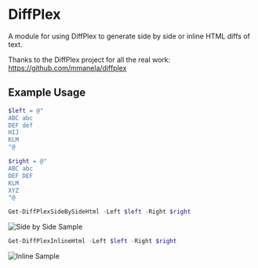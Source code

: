 # DiffPlex

A module for using DiffPlex to generate side by side or inline HTML diffs of text.

Thanks to the DiffPlex project for all the real work:
https://github.com/mmanela/diffplex

## Example Usage
```powershell
$left = @"
ABC abc
DEF def
HIJ
KLM
"@

$right = @"
ABC abc
DEF DEF
KLM
XYZ
"@
```

```powershell
Get-DiffPlexSideBySideHtml -Left $left -Right $right
```
![Side by Side Sample](/SideBySideSample.png)

```powershell
Get-DiffPlexInlineHtml -Left $left -Right $right
```
![Inline Sample](/InlineSample.png)
